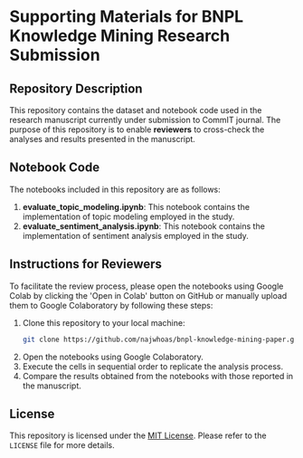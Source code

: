 # Supporting Materials for BNPL Knowledge Mining Research Submission

## Repository Description
This repository contains the dataset and notebook code used in the research manuscript currently under submission to CommIT journal. The purpose of this repository is to enable **reviewers** to cross-check the analyses and results presented in the manuscript.

## Notebook Code
The notebooks included in this repository are as follows:
1. **evaluate_topic_modeling.ipynb**: This notebook contains the implementation of topic modeling employed in the study.
2. **evaluate_sentiment_analysis.ipynb**: This notebook contains the implementation of sentiment analysis employed in the study.

## Instructions for Reviewers
To facilitate the review process, please open the notebooks using Google Colab by clicking the 'Open in Colab' button on GitHub or manually upload them to Google Colaboratory by following these steps:
1. Clone this repository to your local machine:
   ```bash
   git clone https://github.com/najwhoas/bnpl-knowledge-mining-paper.git
   ```
2. Open the notebooks using Google Colaboratory.
3. Execute the cells in sequential order to replicate the analysis process.
4. Compare the results obtained from the notebooks with those reported in the manuscript.

## License
This repository is licensed under the [MIT License](LICENSE). Please refer to the `LICENSE` file for more details.
